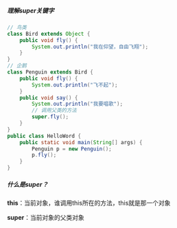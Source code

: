 #####  理解super关键字 

```java
// 鸟类
class Bird extends Object {
    public void fly() {
        System.out.println("我在仰望，自由飞翔");
    }
}
// 企鹅
class Penguin extends Bird {
    public void fly() {
        System.out.println("飞不起");
    }
    public void say() {
        System.out.println("我要唱歌");
        // 调用父类的方法
        super.fly();
    }
}
public class HelloWord {
    public static void main(String[] args) {
        Penguin p = new Penguin();
        p.fly();
    }
}
```

##### 什么是super？

**this**：当前对象，谁调用this所在的方法，this就是那一个对象

**super**：当前对象的父类对象


